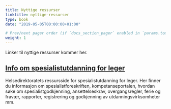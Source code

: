 ```yaml
---
title: Nyttige ressurser
linktitle: nyttige-ressurser
type: book
date: "2019-05-05T00:00:00+01:00"

# Prev/next pager order (if `docs_section_pager` enabled in `params.toml`)
weight: 1
---
```


Linker til nyttige ressurser kommer her.


## [Info om spesialistutdanning for leger](https://www.helsedirektoratet.no/tema/autorisasjon-og-spesialistutdanning/spesialistutdanning-for-leger)

Helsedirektoratets ressursside for spesialistutdanning for leger. Her finner du informasjon om spesialistforeskriften, kompetanseportalen, hvordan søke om spesialistgodkjenning, ansettelseskrav, overgangsregler, ferie og fravær, rapporter, registrering og godkjenning av utdanningsvirksomheter mm. 